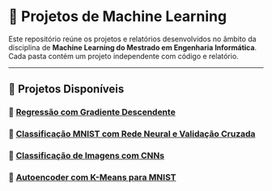 # 🧠 Projetos de Machine Learning

Este repositório reúne os projetos e relatórios desenvolvidos no âmbito da disciplina de **Machine Learning do Mestrado em Engenharia Informática**. Cada pasta contém um projeto independente com código e relatório.

---

## 📁 Projetos Disponíveis

### 🔹 [Regressão com Gradiente Descendente](./projeto-regressao)
### 🔹 [Classificação MNIST com Rede Neural e Validação Cruzada](./projeto-mnist-classificacao)
### 🔹 [Classificação de Imagens com CNNs](./projeto-benchmark-cnns)
### 🔹 [Autoencoder com K-Means para MNIST](./projeto-autoencoder-kmeans)
